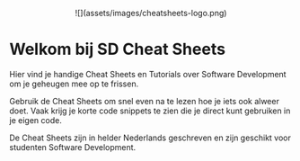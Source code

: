 <p align="center" markdown>
  ![](assets/images/cheatsheets-logo.png)
</p>

# Welkom bij SD Cheat Sheets

Hier vind je handige Cheat Sheets en Tutorials over Software Development om je geheugen mee op te frissen.

Gebruik de Cheat Sheets om snel even na te lezen hoe je iets ook alweer doet. Vaak krijg je korte code snippets te zien die je direct kunt gebruiken in je eigen code.

De Cheat Sheets zijn in helder Nederlands geschreven en zijn geschikt voor studenten Software Development.